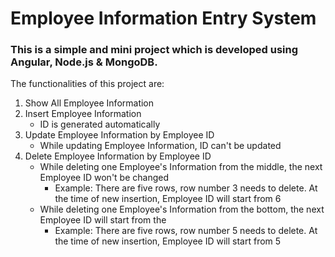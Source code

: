 # Employee Information Entry System
### This is a simple and mini project which is developed using Angular, Node.js & MongoDB.
The functionalities of this project are:
1. Show All Employee Information
1. Insert Employee Information
	* ID is generated automatically
1. Update Employee Information by Employee ID
	* While updating Employee Information, ID can't be updated
1. Delete Employee Information by Employee ID
	* While deleting one Employee's Information from the middle, the next Employee ID won't be changed
		* Example: There are five rows, row number 3 needs to delete. At the time of new insertion, Employee ID will start from 6
    * While deleting one Employee's Information from the bottom, the next Employee ID will start from the
		* Example: There are five rows, row number 5 needs to delete. At the time of new insertion, Employee ID will start from 5
